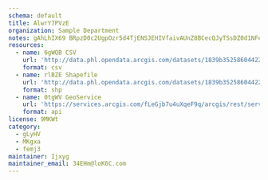 ```yaml
---
schema: default
title: AlwrY7PVzE 
organization: Sample Department 
notes: gAhLhIX69 BRpzD0c2UgpOzr5d4TjENSJEHIVfaivAUnZ8BCecQJyTSsDZ0d1NFetKkwWkFYxqQa5j8iM6tbmMG2OW3Ym9qwnKo1 
resources:
  - name: 6gWQB CSV
    url: 'http://data.phl.opendata.arcgis.com/datasets/1839b35258604422b0b520cbb668df0d_0.csv'
    format: csv
  - name: rlBZE Shapefile
    url: 'http://data.phl.opendata.arcgis.com/datasets/1839b35258604422b0b520cbb668df0d_0.zip'
    format: shp
  - name: 0tgWV GeoService
    url: 'https://services.arcgis.com/fLeGjb7u4uXqeF9q/arcgis/rest/services/Air_Monitoring_Stations/FeatureServer/0/query'
    format: api
license: 9MKWt 
category:
  - gLyHV 
  - MKgxa 
  - femj3 
maintainer: Ijxyg  
maintainer_email: 34EHm@loK6C.com
---
```

